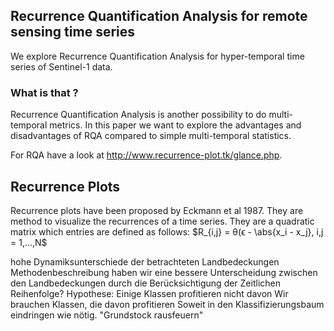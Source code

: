 ## Recurrence Quantification Analysis for remote sensing time series

We explore Recurrence Quantification Analysis for hyper-temporal time series of Sentinel-1 data.


### What is that ?

Recurrence Quantification Analysis is another possibility to do multi-temporal metrics.
In this paper we want to explore the advantages and disadvantages of RQA compared to simple multi-temporal statistics.

For RQA have a look at http://www.recurrence-plot.tk/glance.php.

## Recurrence Plots

Recurrence plots have been proposed by Eckmann et al 1987. They are method to visualize the recurrences of a time series. They are a quadratic matrix which entries are defined as follows:
$R_{i,j} = θ(ϵ - \abs{x_i - x_j}, i,j = 1,...,N$

hohe Dynamiksunterschiede der betrachteten Landbedeckungen
Methodenbeschreibung
haben wir eine bessere Unterscheidung zwischen den Landbedeckungen durch die Berücksichtigung der Zeitlichen Reihenfolge?
Hypothese:
Einige Klassen profitieren nicht davon
Wir brauchen Klassen, die davon profitieren
Soweit in den Klassifizierungsbaum eindringen wie nötig.
"Grundstock rausfeuern"